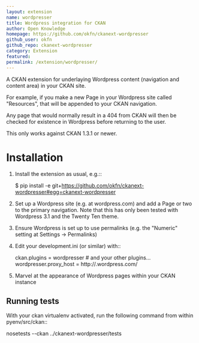 ```yaml
---
layout: extension
name: wordpresser
title: Wordpress integration for CKAN
author: Open Knowledge
homepage: https://github.com/okfn/ckanext-wordpresser
github_user: okfn
github_repo: ckanext-wordpresser
category: Extension
featured: 
permalink: /extension/wordpresser/
---
```



A CKAN extension for underlaying Wordpress content (navigation and
content area) in your CKAN site.

For example, if you make a new Page in your Wordpress site called
"Resources", that will be appended to your CKAN navigation.

Any page that would normally result in a 404 from CKAN will then be
checked for existence in Wordpress before returning to the user.

This only works against CKAN 1.3.1 or newer.

Installation
============

1. Install the extension as usual, e.g.::

    $ pip install -e  git+https://github.com/okfn/ckanext-wordpresser#egg=ckanext-wordpresser

2. Set up a Wordpress site (e.g. at wordpress.com) and add a Page or
   two to the primary navigation.  Note that this has only been tested
   with Wordpress 3.1 and the Twenty Ten theme.

3. Ensure Wordpress is set up to use permalinks (e.g. the "Numeric"
   setting at Settings -> Permalinks)

4. Edit your development.ini (or similar) with::

    ckan.plugins = wordpresser   # and your other plugins...
    wordpresser.proxy_host = http://<yoursite>.wordpress.com/

5. Marvel at the appearance of Wordpress pages within your CKAN instance


Running tests
-------------

With your ckan virtualenv activated, run the following command from within pyenv/src/ckan::

  nosetests --ckan ../ckanext-wordpresser/tests


